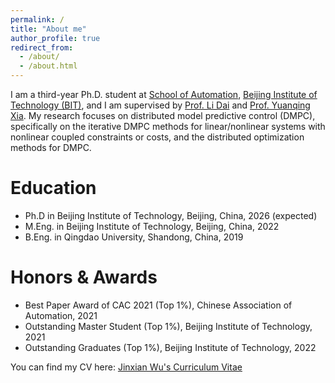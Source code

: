 ```yaml
---
permalink: /
title: "About me"
author_profile: true
redirect_from: 
  - /about/
  - /about.html
---
```


I am a third-year Ph.D. student at [School of Automation](https://ac.bit.edu.cn/), [Beijing Institute of Technology (BIT)](https://english.bit.edu.cn/), and I am supervised by [Prof. Li Dai](https://scholar.google.com.hk/citations?user=WDrzqT8AAAAJ&hl=zh-CN) and [Prof. Yuanqing Xia](https://scholar.google.com.hk/citations?user=HtedN3oAAAAJ&hl=zh-CN&oi=ao). My research focuses on distributed model predictive control (DMPC), specifically on the iterative DMPC methods for linear/nonlinear systems with nonlinear coupled constraints or costs, and the distributed optimization methods for DMPC.

Education
======

* Ph.D in Beijing Institute of Technology, Beijing, China, 2026 (expected)
* M.Eng. in Beijing Institute of Technology, Beijing, China, 2022
* B.Eng. in Qingdao University, Shandong, China, 2019

Honors & Awards
======
* Best Paper Award of CAC 2021 (Top 1%), Chinese Association of Automation, 2021
* Outstanding Master Student (Top 1%), Beijing Institute of Technology, 2021
* Outstanding Graduates (Top 1%), Beijing Institute of Technology, 2022


You can find my CV here: [Jinxian Wu's Curriculum Vitae](../assets/CV.pdf)
